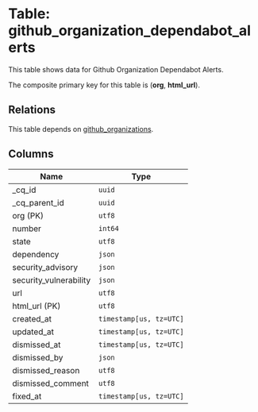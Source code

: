 # Table: github_organization_dependabot_alerts

This table shows data for Github Organization Dependabot Alerts.

The composite primary key for this table is (**org**, **html_url**).

## Relations

This table depends on [github_organizations](github_organizations.md).

## Columns

| Name          | Type          |
| ------------- | ------------- |
|_cq_id|`uuid`|
|_cq_parent_id|`uuid`|
|org (PK)|`utf8`|
|number|`int64`|
|state|`utf8`|
|dependency|`json`|
|security_advisory|`json`|
|security_vulnerability|`json`|
|url|`utf8`|
|html_url (PK)|`utf8`|
|created_at|`timestamp[us, tz=UTC]`|
|updated_at|`timestamp[us, tz=UTC]`|
|dismissed_at|`timestamp[us, tz=UTC]`|
|dismissed_by|`json`|
|dismissed_reason|`utf8`|
|dismissed_comment|`utf8`|
|fixed_at|`timestamp[us, tz=UTC]`|